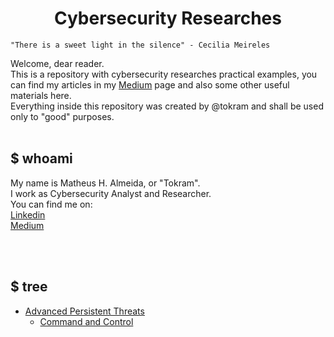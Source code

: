 # <center> Cybersecurity Researches </center>
    "There is a sweet light in the silence" - Cecilia Meireles
 Welcome, dear reader.  
This is a repository with cybersecurity researches practical examples, you can find my articles in my [Medium](https://medium.com/@xtokram) page and also some other useful materials here.  
Everything inside this repository was created by @tokram and shall be used only to "good" purposes.
<br></br>
## $ whoami
My name is Matheus H. Almeida, or "Tokram".  
I work as Cybersecurity Analyst and Researcher.  
You can find me on:  
[Linkedin](https://www.linkedin.com/in/tokram/)  
[Medium](https://medium.com/@xtokram)   


<br></br>
## $ tree
* [Advanced Persistent Threats](https://github.com/xtokram/security-research/tree/master/Advanced-Persistent-Threats)   
    * [Command and Control]()